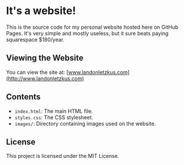 # It's a website!

This is the source code for my personal website hosted here on GitHub Pages. It's very simple and mostly useless, but it sure beats paying squarespace $180/year. 

## Viewing the Website

You can view the site at: [www.landonletzkus.com](http://www.landonletzkus.com)

## Contents

- `index.html`: The main HTML file.
- `styles.css`: The CSS stylesheet.
- `images/`: Directory containing images used on the website.

## License

This project is licensed under the MIT License.
